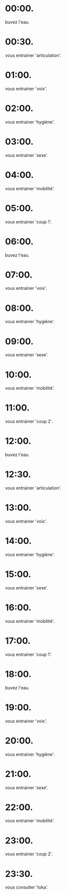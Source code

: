 # 00:00.

buvez l'eau.

# 00:30.

vous entrainer 'articulation'.

# 01:00.

vous entrainer 'voix'.

# 02:00.

vous entrainer 'hygiène'.

# 03:00.

vous entrainer 'sexe'.

# 04:00.

vous entrainer 'mobilité'.

# 05:00.

vous entrainer 'coup 1'.

# 06:00.

buvez l'eau.

# 07:00.

vous entrainer 'voix'.

# 08:00.

vous entrainer 'hygiène'.

# 09:00.

vous entrainer 'sexe'.

# 10:00.

vous entrainer 'mobilité'.

# 11:00.

vous entrainer 'coup 2'.

# 12:00.

buvez l'eau.

# 12:30.

vous entrainer 'articulation'.

# 13:00.

vous entrainer 'voix'.

# 14:00.

vous entrainer 'hygiène'.

# 15:00.

vous entrainer 'sexe'.

# 16:00.

vous entrainer 'mobilité'.

# 17:00.

vous entrainer 'coup 1'.

# 18:00.

buvez l'eau.

# 19:00.

vous entrainer 'voix'.

# 20:00.

vous entrainer 'hygiène'.

# 21:00.

vous entrainer 'sexe'.

# 22:00.

vous entrainer 'mobilité'.

# 23:00.

vous entrainer 'coup 2'.

# 23:30.

vous consulter 'toka'.
